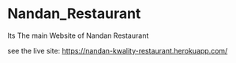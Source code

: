 # Nandan_Restaurant
Its The main Website of Nandan Restaurant


see the live site: https://nandan-kwality-restaurant.herokuapp.com/
